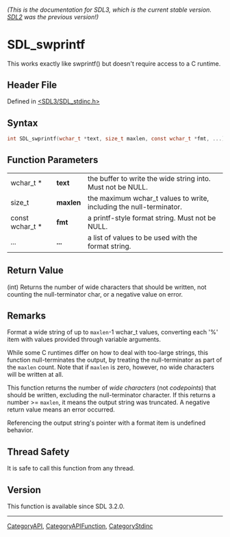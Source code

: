 ###### (This is the documentation for SDL3, which is the current stable version. [SDL2](https://wiki.libsdl.org/SDL2/) was the previous version!)
# SDL_swprintf

This works exactly like swprintf() but doesn't require access to a C runtime.

## Header File

Defined in [<SDL3/SDL_stdinc.h>](https://github.com/libsdl-org/SDL/blob/main/include/SDL3/SDL_stdinc.h)

## Syntax

```c
int SDL_swprintf(wchar_t *text, size_t maxlen, const wchar_t *fmt, ...);
```

## Function Parameters

|                 |            |                                                                     |
| --------------- | ---------- | ------------------------------------------------------------------- |
| wchar_t *       | **text**   | the buffer to write the wide string into. Must not be NULL.         |
| size_t          | **maxlen** | the maximum wchar_t values to write, including the null-terminator. |
| const wchar_t * | **fmt**    | a printf-style format string. Must not be NULL.                     |
| ...             | **...**    | a list of values to be used with the format string.                 |

## Return Value

(int) Returns the number of wide characters that should be written, not
counting the null-terminator char, or a negative value on error.

## Remarks

Format a wide string of up to `maxlen`-1 wchar_t values, converting each
'%' item with values provided through variable arguments.

While some C runtimes differ on how to deal with too-large strings, this
function null-terminates the output, by treating the null-terminator as
part of the `maxlen` count. Note that if `maxlen` is zero, however, no wide
characters will be written at all.

This function returns the number of _wide characters_ (not _codepoints_)
that should be written, excluding the null-terminator character. If this
returns a number >= `maxlen`, it means the output string was truncated. A
negative return value means an error occurred.

Referencing the output string's pointer with a format item is undefined
behavior.

## Thread Safety

It is safe to call this function from any thread.

## Version

This function is available since SDL 3.2.0.

----
[CategoryAPI](CategoryAPI), [CategoryAPIFunction](CategoryAPIFunction), [CategoryStdinc](CategoryStdinc)

